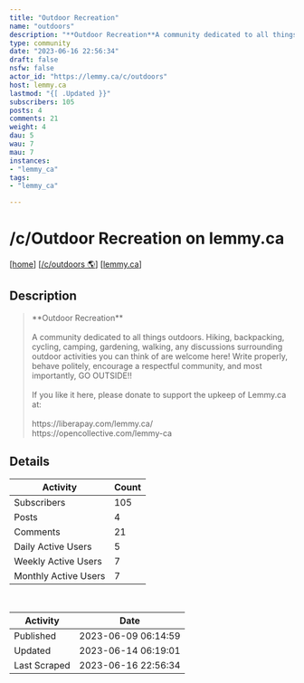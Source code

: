 ```yaml
---
title: "Outdoor Recreation" 
name: "outdoors"
description: "**Outdoor Recreation**A community dedicated to all things outdoors. Hiking, backpacking, cycling, camping, gardening, walking, any discussions surrounding outdoor activities you can think of are welcome here! Write properly, behave politely, encourage a respectful community, and most importantly, GO OUTSIDE!!If you like it here, please donate to support the upkeep of Lemmy.ca at:  https://liberapay.com/lemmy.ca/https://opencollective.com/lemmy-ca"
type: community
date: "2023-06-16 22:56:34"
draft: false
nsfw: false
actor_id: "https://lemmy.ca/c/outdoors"
host: lemmy.ca
lastmod: "{[ .Updated }}"
subscribers: 105
posts: 4
comments: 21
weight: 4
dau: 5
wau: 7
mau: 7
instances:
- "lemmy_ca"
tags: 
- "lemmy_ca"

---
```


# /c/Outdoor Recreation on lemmy.ca

[[home](/)]
[[/c/outdoors 🌎](https://lemmy.ca/c/outdoors)]
[[lemmy.ca](/instances/lemmy_ca)]


## Description 

<blockquote class="description">
**Outdoor Recreation**<br><br>A community dedicated to all things outdoors. Hiking, backpacking, cycling, camping, gardening, walking, any discussions surrounding outdoor activities you can think of are welcome here! Write properly, behave politely, encourage a respectful community, and most importantly, GO OUTSIDE!!<br><br>If you like it here, please donate to support the upkeep of Lemmy.ca at:  <br><br>https://liberapay.com/lemmy.ca/<br>https://opencollective.com/lemmy-ca
</blockquote>


## Details

| Activity | Count  |
|----------------------|---|
| Subscribers          | 105 |
| Posts                | 4  |
| Comments             | 21  |
| Daily Active Users   | 5  |
| Weekly Active Users  | 7  |
| Monthly Active Users | 7  |

<br>

| Activity | Date |
|----------------------|---|
| Published            | 2023-06-09 06:14:59 |
| Updated              | 2023-06-14 06:19:01 |
| Last Scraped         | 2023-06-16 22:56:34 |
